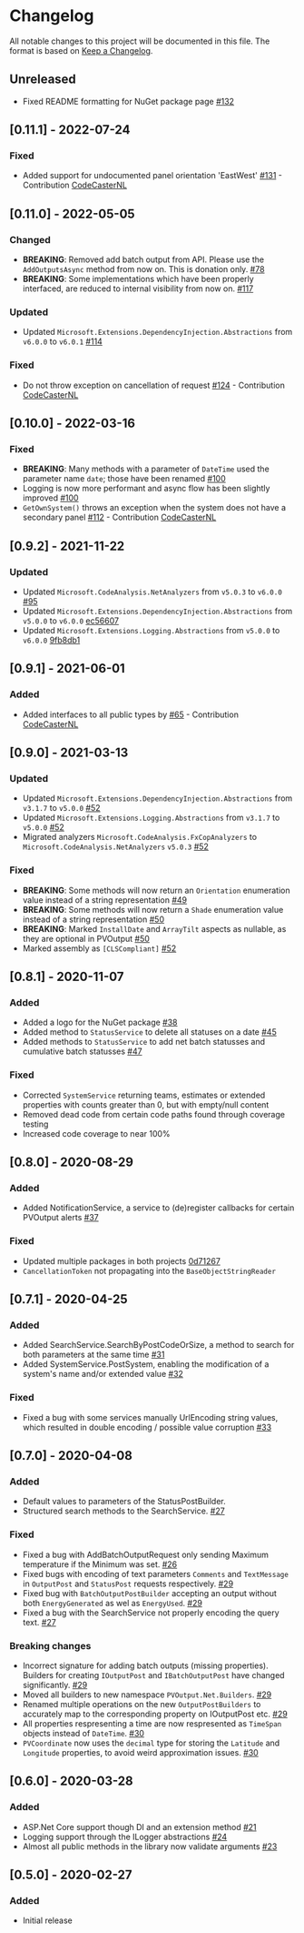 # Changelog

All notable changes to this project will be documented in this file.
The format is based on [Keep a Changelog](https://keepachangelog.com/en/1.0.0/).

## Unreleased

- Fixed README formatting for NuGet package page [#132](https://github.com/pyrocumulus/pvoutput.net/pull/132)

## [0.11.1] - 2022-07-24

### Fixed

- Added support for undocumented panel orientation 'EastWest' [#131](https://github.com/pyrocumulus/pvoutput.net/pull/131) - Contribution [CodeCasterNL](https://github.com/CodeCasterNL)

## [0.11.0] - 2022-05-05

### Changed

- **BREAKING**: Removed add batch output from API. Please use the `AddOutputsAsync` method from now on. This is donation only. [#78](https://github.com/pyrocumulus/pvoutput.net/pull/78)
- **BREAKING**: Some implementations which have been properly interfaced, are reduced to internal visibility from now on. [#117](https://github.com/pyrocumulus/pvoutput.net/pull/117)

### Updated

- Updated `Microsoft.Extensions.DependencyInjection.Abstractions` from `v6.0.0` to `v6.0.1` [#114](https://github.com/pyrocumulus/pvoutput.net/pull/114)

### Fixed

- Do not throw exception on cancellation of request [#124](https://github.com/pyrocumulus/pvoutput.net/pull/124) - Contribution [CodeCasterNL](https://github.com/CodeCasterNL)

## [0.10.0] - 2022-03-16

### Fixed

- **BREAKING**: Many methods with a parameter of `DateTime` used the parameter name `date`; those have been renamed [#100](https://github.com/pyrocumulus/pvoutput.net/pull/100)
- Logging is now more performant and async flow has been slightly improved [#100](https://github.com/pyrocumulus/pvoutput.net/pull/100)
- `GetOwnSystem()` throws an exception when the system does not have a secondary panel [#112](https://github.com/pyrocumulus/pvoutput.net/pull/112) - Contribution [CodeCasterNL](https://github.com/CodeCasterNL)

## [0.9.2] - 2021-11-22

### Updated

- Updated `Microsoft.CodeAnalysis.NetAnalyzers` from `v5.0.3` to `v6.0.0` [#95](https://github.com/pyrocumulus/pvoutput.net/pull/95)
- Updated `Microsoft.Extensions.DependencyInjection.Abstractions` from `v5.0.0` to `v6.0.0` [ec56607](https://github.com/pyrocumulus/pvoutput.net/commit/ec566073ae7d5f1b81afe61536e0b480f5b128e4)
- Updated `Microsoft.Extensions.Logging.Abstractions` from `v5.0.0` to `v6.0.0` [9fb8db1](https://github.com/pyrocumulus/pvoutput.net/commit/9fb8db126ddad4ab86d28340af021b5eafa27e21)

## [0.9.1] - 2021-06-01

### Added

- Added interfaces to all public types by [#65](https://github.com/pyrocumulus/pvoutput.net/pull/65) - Contribution [CodeCasterNL](https://github.com/CodeCasterNL)

## [0.9.0] - 2021-03-13

### Updated

- Updated `Microsoft.Extensions.DependencyInjection.Abstractions` from `v3.1.7` to `v5.0.0` [#52](https://github.com/pyrocumulus/pvoutput.net/pull/52)
- Updated `Microsoft.Extensions.Logging.Abstractions` from `v3.1.7` to `v5.0.0` [#52](https://github.com/pyrocumulus/pvoutput.net/pull/52)
- Migrated analyzers `Microsoft.CodeAnalysis.FxCopAnalyzers` to `Microsoft.CodeAnalysis.NetAnalyzers` `v5.0.3` [#52](https://github.com/pyrocumulus/pvoutput.net/pull/52)

### Fixed

- **BREAKING**: Some methods will now return an `Orientation` enumeration value instead of a string representation [#49](https://github.com/pyrocumulus/pvoutput.net/pull/49)
- **BREAKING**: Some methods will now return a `Shade` enumeration value instead of a string representation [#50](https://github.com/pyrocumulus/pvoutput.net/pull/50)
- **BREAKING**: Marked `InstallDate` and `ArrayTilt` aspects as nullable, as they are optional in PVOutput [#50](https://github.com/pyrocumulus/pvoutput.net/pull/50)
- Marked assembly as `[CLSCompliant]` [#52](https://github.com/pyrocumulus/pvoutput.net/pull/52)

## [0.8.1] - 2020-11-07

### Added

- Added a logo for the NuGet package [#38](https://github.com/pyrocumulus/pvoutput.net/pull/38)
- Added method to `StatusService` to delete all statuses on a date [#45](https://github.com/pyrocumulus/pvoutput.net/pull/45)
- Added methods to `StatusService` to add net batch statusses and cumulative batch statusses [#47](https://github.com/pyrocumulus/pvoutput.net/pull/47)

### Fixed

- Corrected `SystemService` returning teams, estimates or extended properties with counts greater than 0, but with empty/null content
- Removed dead code from certain code paths found through coverage testing
- Increased code coverage to near 100%

## [0.8.0] - 2020-08-29

### Added

- Added NotificationService, a service to (de)register callbacks for certain PVOutput alerts [#37](https://github.com/pyrocumulus/pvoutput.net/pull/37)

### Fixed

- Updated multiple packages in both projects [0d71267](https://github.com/pyrocumulus/pvoutput.net/pull/37/commits/0d7126716f165829db31f06be14d3bd0143f411c)
- `CancellationToken` not propagating into the `BaseObjectStringReader`

## [0.7.1] - 2020-04-25

### Added

- Added SearchService.SearchByPostCodeOrSize, a method to search for both parameters at the same time [#31](https://github.com/pyrocumulus/pvoutput.net/pull/31)
- Added SystemService.PostSystem, enabling the modification of a system's name and/or extended value [#32](https://github.com/pyrocumulus/pvoutput.net/pull/32)

### Fixed

- Fixed a bug with some services manually UrlEncoding string values, which resulted in double encoding / possible value corruption [#33](https://github.com/pyrocumulus/pvoutput.net/issues/33)

## [0.7.0] - 2020-04-08

### Added

- Default values to parameters of the StatusPostBuilder.
- Structured search methods to the SearchService. [#27](https://github.com/pyrocumulus/pvoutput.net/issues/27)

### Fixed

- Fixed a bug with AddBatchOutputRequest only sending Maximum temperature if the Minimum was set. [#26](https://github.com/pyrocumulus/pvoutput.net/issues/26)
- Fixed bugs with encoding of text parameters `Comments` and `TextMessage` in `OutputPost` and `StatusPost` requests respectively. [#29](https://github.com/pyrocumulus/pvoutput.net/issues/29)
- Fixed bug with `BatchOutputPostBuilder` accepting an output without both `EnergyGenerated` as wel as `EnergyUsed`. [#29](https://github.com/pyrocumulus/pvoutput.net/issues/29)
- Fixed a bug with the SearchService not properly encoding the query text. [#27](https://github.com/pyrocumulus/pvoutput.net/issues/27)

### Breaking changes

- Incorrect signature for adding batch outputs (missing properties). Builders for creating `IOutputPost` and `IBatchOutputPost` have changed significantly. [#29](https://github.com/pyrocumulus/pvoutput.net/issues/29)
- Moved all builders to new namespace `PVOutput.Net.Builders`. [#29](https://github.com/pyrocumulus/pvoutput.net/issues/29)
- Renamed multiple operations on the new `OutputPostBuilders` to accurately map to the corresponding property on IOutputPost etc. [#29](https://github.com/pyrocumulus/pvoutput.net/issues/29)
- All properties respresenting a time are now respresented as `TimeSpan` objects instead of `DateTime`. [#30](https://github.com/pyrocumulus/pvoutput.net/issues/30)
- `PVCoordinate` now uses the `decimal` type for storing the `Latitude` and `Longitude` properties, to avoid weird approximation issues. [#30](https://github.com/pyrocumulus/pvoutput.net/issues/30)

## [0.6.0] - 2020-03-28

### Added

- ASP.&#8203;Net Core support though DI and an extension method [#21](https://github.com/pyrocumulus/pvoutput.net/issues/21)
- Logging support through the ILogger abstractions [#24](https://github.com/pyrocumulus/pvoutput.net/pull/24)
- Almost all public methods in the library now validate arguments [#23](https://github.com/pyrocumulus/pvoutput.net/pull/23)

## [0.5.0] - 2020-02-27

### Added

- Initial release
